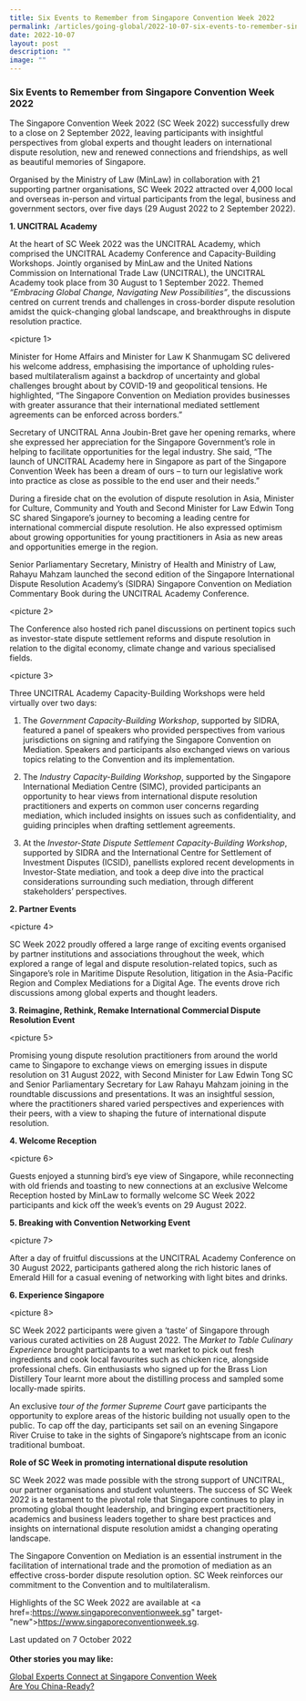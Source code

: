 ```yaml
---
title: Six Events to Remember from Singapore Convention Week 2022
permalink: /articles/going-global/2022-10-07-six-events-to-remember-singapore-convention-week-2022/
date: 2022-10-07
layout: post
description: ""
image: ""
---
```

### **Six Events to Remember from Singapore Convention Week 2022**

The Singapore Convention Week 2022 (SC Week 2022) successfully drew to a close on 2 September 2022, leaving participants with insightful perspectives from global experts and thought leaders on international dispute resolution, new and renewed connections and friendships, as well as beautiful memories of Singapore. 

Organised by the Ministry of Law (MinLaw) in collaboration with 21 supporting partner organisations, SC Week 2022 attracted over 4,000 local and overseas in-person and virtual participants from the legal, business and government sectors, over five days (29 August 2022 to 2 September 2022).

<b>1.	UNCITRAL Academy </b>

At the heart of SC Week 2022 was the UNCITRAL Academy, which comprised the UNCITRAL Academy Conference and Capacity-Building Workshops. Jointly organised by MinLaw and the United Nations Commission on International Trade Law (UNCITRAL), the UNCITRAL Academy took place from 30 August to 1 September 2022. Themed <i>“Embracing Global Change, Navigating New Possibilities”</i>, the discussions centred on current trends and challenges in cross-border dispute resolution amidst the quick-changing global landscape, and breakthroughs in dispute resolution practice.

<picture 1>

Minister for Home Affairs and Minister for Law K Shanmugam SC delivered his welcome address, emphasising the importance of upholding rules-based multilateralism against a backdrop of uncertainty and global challenges brought about by COVID-19 and geopolitical tensions. He highlighted, “The Singapore Convention on Mediation provides businesses with greater assurance that their international mediated settlement agreements can be enforced across borders.”

Secretary of UNCITRAL Anna Joubin-Bret gave her opening remarks, where she expressed her appreciation for the Singapore Government’s role in helping to facilitate opportunities for the legal industry. She said, “The launch of UNCITRAL Academy here in Singapore as part of the Singapore Convention Week has been a dream of ours – to turn our legislative work into practice as close as possible to the end user and their needs.” 

During a fireside chat on the evolution of dispute resolution in Asia, Minister for Culture, Community and Youth and Second Minister for Law Edwin Tong SC shared Singapore’s journey to becoming a leading centre for international commercial dispute resolution. He also expressed optimism about growing opportunities for young practitioners in Asia as new areas and opportunities emerge in the region.

Senior Parliamentary Secretary, Ministry of Health and Ministry of Law, Rahayu Mahzam launched the second edition of the Singapore International Dispute Resolution Academy’s (SIDRA) Singapore Convention on Mediation Commentary Book during the UNCITRAL Academy Conference. 
 
 <picture 2>
 
The Conference also hosted rich panel discussions on pertinent topics such as investor-state dispute settlement reforms and dispute resolution in relation to the digital economy, climate change and various specialised fields.
 
<picture 3>

Three UNCITRAL Academy Capacity-Building Workshops were held virtually over two days:  

1.	The <i>Government Capacity-Building Workshop</i>, supported by SIDRA, featured a panel of speakers who provided perspectives from various jurisdictions on signing and ratifying the Singapore Convention on Mediation. Speakers and participants also exchanged views on various topics relating to the Convention and its implementation. 

2.	The <i>Industry Capacity-Building Workshop</i>, supported by the Singapore International Mediation Centre (SIMC), provided participants an opportunity to hear views from international dispute resolution practitioners and experts on common user concerns regarding mediation, which included insights on issues such as confidentiality, and guiding principles when drafting settlement agreements. 

3.	At the <i>Investor-State Dispute Settlement Capacity-Building Workshop</i>, supported by SIDRA and the International Centre for Settlement of Investment Disputes (ICSID), panellists explored recent developments in Investor-State mediation, and took a deep dive into the practical considerations surrounding such mediation, through different stakeholders’ perspectives.

<b>2.	Partner Events</b>
 
 <picture 4>
 
SC Week 2022 proudly offered a large range of exciting events organised by partner institutions and associations throughout the week, which explored a range of legal and dispute resolution-related topics, such as Singapore’s role in Maritime Dispute Resolution, litigation in the Asia-Pacific Region and Complex Mediations for a Digital Age. The events drove rich discussions among global experts and thought leaders. 

<b>3.	Reimagine, Rethink, Remake International Commercial Dispute Resolution Event</b>
 
 <picture 5>
 
Promising young dispute resolution practitioners from around the world came to Singapore to exchange views on emerging issues in dispute resolution on 31 August 2022, with Second Minister for Law Edwin Tong SC and Senior Parliamentary Secretary for Law Rahayu Mahzam joining in the roundtable discussions and presentations. It was an insightful session, where the practitioners shared varied perspectives and experiences with their peers, with a view to shaping the future of international dispute resolution.  

<b>4.	Welcome Reception</b>

<picture 6>
 
Guests enjoyed a stunning bird’s eye view of Singapore, while reconnecting with old friends and toasting to new connections at an exclusive Welcome Reception hosted by MinLaw to formally welcome SC Week 2022 participants and kick off the week’s events on 29 August 2022.

<b>5.	Breaking with Convention Networking Event</b>

<picture 7>

After a day of fruitful discussions at the UNCITRAL Academy Conference on 30 August 2022, participants gathered along the rich historic lanes of Emerald Hill for a casual evening of networking with light bites and drinks.  

<b>6.	Experience Singapore</b>

<picture 8> 

SC Week 2022 participants were given a ‘taste’ of Singapore through various curated activities on 28 August 2022. 
The <i>Market to Table Culinary Experience</i> brought participants to a wet market to pick out fresh ingredients and cook local favourites such as chicken rice, alongside professional chefs. Gin enthusiasts who signed up for the Brass Lion Distillery Tour learnt more about the distilling process and sampled some locally-made spirits. 

An exclusive <i>tour of the former Supreme Court</i> gave participants the opportunity to explore areas of the historic building not usually open to the public. To cap off the day, participants set sail on an evening Singapore River Cruise to take in the sights of Singapore’s nightscape from an iconic traditional bumboat. 

<b>Role of SC Week in promoting international dispute resolution</b>

SC Week 2022 was made possible with the strong support of UNCITRAL, our partner organisations and student volunteers. 
The success of SC Week 2022 is a testament to the pivotal role that Singapore continues to play in promoting global thought leadership, and bringing expert practitioners, academics and business leaders together to share best practices and insights on international dispute resolution amidst a changing operating landscape. 

The Singapore Convention on Mediation is an essential instrument in the facilitation of international trade and the promotion of mediation as an effective cross-border dispute resolution option. SC Week reinforces our commitment to the Convention and to multilateralism.

Highlights of the SC Week 2022 are available at <a href=:https://www.singaporeconventionweek.sg" target-"new">https://www.singaporeconventionweek.sg</a>. 


Last updated on 7 October 2022
<br>
<br>
<b>Other stories you may like:</b>

<a href="https://insight.mlaw.gov.sg/articles/going-global/2021-10-01-global-experts-connect-at-singapore-convention-week" target="new">Global Experts Connect at Singapore Convention Week</a><br><a href="https://insight.mlaw.gov.sg/articles/going-global/2021-11-30-are-you-china-ready" target="new">Are You China-Ready?</a>